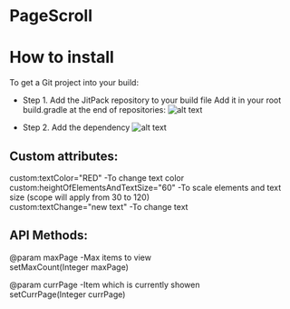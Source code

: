 # PageScroll

# How to install
To get a Git project into your build:
- Step 1. Add the JitPack repository to your build file
Add it in your root build.gradle at the end of repositories:
   ![alt text](screenshots/screenshots/project%20build.gradle.JPG "project build.gradle")
  
- Step 2. Add the dependency
  	![alt text](screenshots/screenshots/app%20build.gradle.JPG "app build.gradle")
	  
## Custom attributes:

custom:textColor="RED"						-To change text color<br />
custom:heightOfElementsAndTextSize="60"		-To scale elements and text size (scope will apply from 30 to 120)<br />
custom:textChange="new text"				-To change text <br />


## API Methods:

@param maxPage  -Max items to view<br />
setMaxCount(Integer maxPage)<br />

@param currPage -Item which is currently showen<br />
setCurrPage(Integer currPage)<br />
	  
